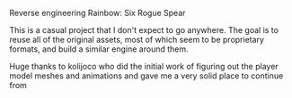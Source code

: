 Reverse engineering Rainbow: Six Rogue Spear

This is a casual project that I don't expect to go anywhere. The goal is to reuse all of the original assets, most of which seem to be proprietary formats, and build a similar engine around them.

Huge thanks to kolijoco who did the initial work of figuring out the player model meshes and animations and gave me a very solid place to continue from
